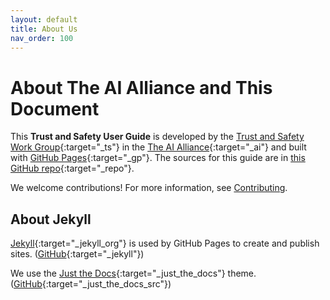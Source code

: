 ```yaml
---
layout: default
title: About Us
nav_order: 100
---
```


# About The AI Alliance and This Document

This **Trust and Safety User Guide** is developed by the [Trust and Safety Work Group](https://thealliance.ai/focusareas/trust-and-safety){:target="_ts"} in the [The AI Alliance](https://thealliance.ai){:target="_ai"} and built with [GitHub Pages](https://pages.github.com/){:target="_gp"}. The sources for this guide are in [this GitHub repo](https://github.com/The-AI-Alliance/trust-safety-user-guide){:target="_repo"}.

We welcome contributions! For more information, see [Contributing]({{site.baseurl}}/contributing/).

## About Jekyll

[Jekyll](https://github.com/jekyll){:target="_jekyll_org"} is used by GitHub Pages to create and publish sites. ([GitHub](https://github.com/jekyll/jekyll){:target="_jekyll"}) 

We use the [Just the Docs](https://just-the-docs.github.io/just-the-docs/){:target="_just_the_docs"} theme. ([GitHub](https://github.com/just-the-docs/just-the-docs){:target="_just_the_docs_src"})
